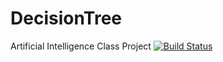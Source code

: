 # DecisionTree

Artificial Intelligence Class Project
[![Build Status](https://travis-ci.org/Zialus/DecisionTree.svg?branch=master)](https://travis-ci.org/Zialus/DecisionTree)
